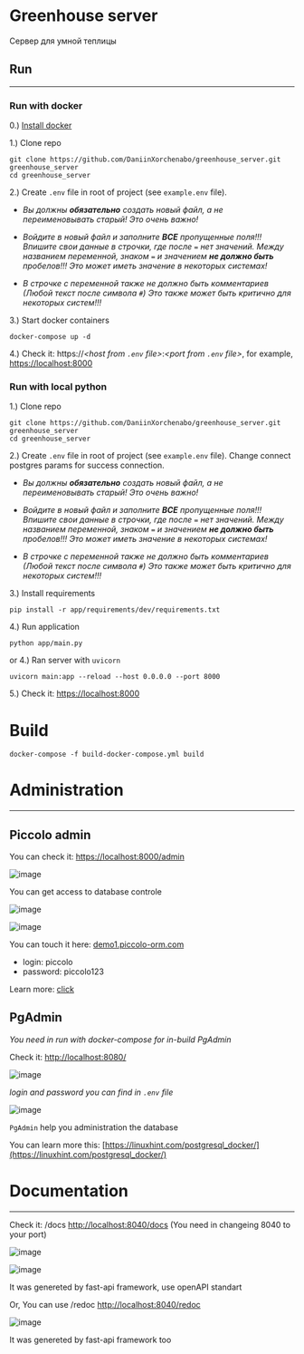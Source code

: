 # Greenhouse server

Сервер для умной теплицы

## Run

----
### Run with docker

0.) [Install docker](https://docs.docker.com/engine/install/)

1.) Clone repo
```
git clone https://github.com/DaniinXorchenabo/greenhouse_server.git greenhouse_server
cd greenhouse_server
```
2.) Create `.env` file in root of project (see `example.env` file).

+ *Вы должны __обязательно__ создать новый файл, а не переименовывать старый! Это очень важно!*

+ *Войдите в новый файл и заполните __ВСЕ__ пропущенные поля!!! Впишите свои данные в строчки, где после
`=` нет значений. Между названием переменной, знаком `=` и значением __не должно быть__ 
пробелов!!! Это может иметь значение в некоторых системах!*

+ *В строчке с переменной также не должно быть комментариев (Любой текст после символа `#`)
Это также может быть критично для некоторых систем!!!*

3.) Start docker containers
```
docker-compose up -d
```

4.) Check it: https://*<host from `.env` file>*:*<port from `.env` file>*, for example, [https://localhost:8000](https://localhost:8000)

### Run with local python

1.) Clone repo
```
git clone https://github.com/DaniinXorchenabo/greenhouse_server.git greenhouse_server
cd greenhouse_server
```

2.) Create `.env` file in root of project (see `example.env` file). Change connect postgres params for success connection.

+ *Вы должны __обязательно__ создать новый файл, а не переименовывать старый! Это очень важно!*

+ *Войдите в новый файл и заполните __ВСЕ__ пропущенные поля!!! Впишите свои данные в строчки, где после
`=` нет значений. Между названием переменной, знаком `=` и значением __не должно быть__ 
пробелов!!! Это может иметь значение в некоторых системах!*

+ *В строчке с переменной также не должно быть комментариев (Любой текст после символа `#`)
Это также может быть критично для некоторых систем!!!*
  
3.) Install requirements
```
pip install -r app/requirements/dev/requirements.txt
```

4.) Run application
```
python app/main.py
```
or 4.) Ran server with `uvicorn`
```
uvicorn main:app --reload --host 0.0.0.0 --port 8000
```

5.) Check it: [https://localhost:8000](https://localhost:8000)

# Build

```
docker-compose -f build-docker-compose.yml build
```

# Administration

----------------------------
## Piccolo admin

You can check it: [https://localhost:8000/admin](https://localhost:8000/admin)

![image](https://user-images.githubusercontent.com/45897837/133110838-33c93a4d-417f-4c92-88bf-9c3b3d6e978e.png)

You can get access to database controle

![image](https://user-images.githubusercontent.com/45897837/133111291-8542d8f1-941c-48dc-97cf-81d83be6af29.png)

![image](https://user-images.githubusercontent.com/45897837/133111531-8bfa0361-8cb6-4b96-ba35-bf9b748ff9f3.png)

You can touch it here: [demo1.piccolo-orm.com](https://demo1.piccolo-orm.com/#/login)

- login: piccolo
- password: piccolo123

Learn more: [click](https://piccolo-api.readthedocs.io/en/latest/index.html)

## PgAdmin
*You need in run with docker-compose for in-build PgAdmin*

Check it: [http://localhost:8080/](http://localhost:8080/)

![image](https://user-images.githubusercontent.com/45897837/133112732-d0f2ebed-717a-474d-a2a4-bf3cacafa305.png)

*login and password you can find in `.env` file*

![image](https://user-images.githubusercontent.com/45897837/133112945-b0fad89f-cc78-4ffd-88ab-c485f63deb94.png)

`PgAdmin` help you administration the database

You can learn more this: [https://linuxhint.com/postgresql_docker/](https://linuxhint.com/postgresql_docker/)


# Documentation

---------------------------

Check it: /docs [http://localhost:8040/docs](http://localhost:8040/docs) (You need in changeing 8040 to your port)

![image](https://user-images.githubusercontent.com/45897837/133885439-ac18f257-88c3-48c3-bfea-6cff1a8e4086.png)

![image](https://user-images.githubusercontent.com/45897837/133885621-22e6f57a-e701-4bb9-9f8d-3b271edfe54d.png)

It was genereted by fast-api framework, use openAPI standart

Or, You can use /redoc [http://localhost:8040/redoc](http://localhost:8040/redoc)

![image](https://user-images.githubusercontent.com/45897837/133885560-0fe2c0c3-19be-4493-99a2-d873bbc4104a.png)

It was genereted by fast-api framework too






